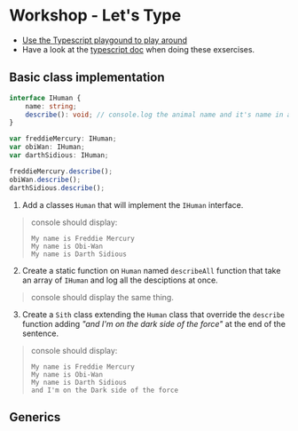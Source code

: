 # Workshop - Let's Type

* [Use the Typescript playgound to play around](https://www.typescriptlang.org/play)
* Have a look at the [typescript doc](https://www.typescriptlang.org/docs) when doing these exsercises.

## Basic class implementation

```ts
interface IHuman {
    name: string;
    describe(): void; // console.log the animal name and it's name in a sentence
}

var freddieMercury: IHuman;
var obiWan: IHuman;
var darthSidious: IHuman;

freddieMercury.describe();
obiWan.describe();
darthSidious.describe();
```

1. Add a classes `Human` that will implement the `IHuman` interface.

> console should display:
> 
> ```
> My name is Freddie Mercury
> My name is Obi-Wan
> My name is Darth Sidious
> ```

2. Create a static function on `Human` named `describeAll` function that take an array of `IHuman` and log all the desciptions at once.

> console should display the same thing.

3. Create a `Sith` class extending the `Human` class that override the `describe` function adding _"and I'm on the dark side of the force"_ at the end of the sentence.

> console should display:
> 
> ```
> My name is Freddie Mercury
> My name is Obi-Wan
> My name is Darth Sidious
> and I'm on the Dark side of the force
> ```

## Generics

